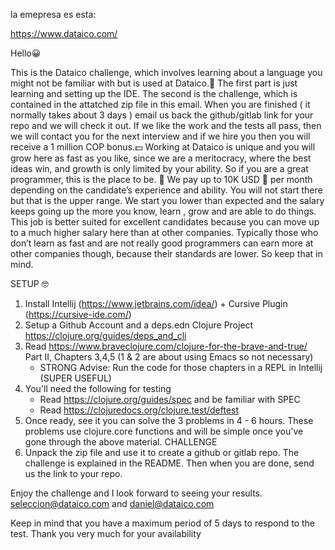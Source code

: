 la emepresa es esta:

https://www.dataico.com/



Hello😀 

This is the Dataico challenge, which involves learning about a language you might not be familiar with but is used at Dataico.🚀
The first part is just learning and setting up the IDE. The second is the challenge, which is contained in the attatched zip file in this email.
When you are finished ( it normally takes about 3 days ) email us back the github/gitlab link for your repo and we will check it out. If we like the work and the tests all pass, then we will contact you for the next interview and if we hire you then you will receive a 1 million COP bonus.💵
Working at Dataico is unique and you will grow here as fast as you like, since we are a meritocracy, where the best ideas win, and growth is only limited by your ability. So if you are a great programmer, this is the place to be. 🚀
We pay up to 10K USD 💸 per month depending on the candidate’s experience and ability.  You will not start there but that is the upper range. We start you lower than expected and the salary keeps going up the more you know, learn , grow and are able to do things. This job is better suited for excellent candidates because you can move up to a much higher salary here than at other companies. Typically those who don’t learn as fast and are not really good programmers can earn more at other companies though, because their standards are lower. So keep that in mind.

SETUP 🤓

1. Install Intellij (https://www.jetbrains.com/idea/) + Cursive Plugin  (https://cursive-ide.com/)  
2. Setup a Github Account and a deps.edn Clojure Project https://clojure.org/guides/deps_and_cli
3. Read https://www.braveclojure.com/clojure-for-the-brave-and-true/ Part II, Chapters 3,4,5 (1 & 2 are about using Emacs so not necessary)
      - STRONG Advise: Run the code for those chapters in a REPL in Intellij (SUPER USEFUL)
4. You'll need the following for testing
     - Read https://clojure.org/guides/spec and be familiar with SPEC
     - Read https://clojuredocs.org/clojure.test/deftest
5. Once ready, see it you can solve the 3 problems in 4 - 6 hours. These problems use clojure.core functions and will be simple once you've gone through the above material.
CHALLENGE
 1. Unpack the zip file and use it to create a github or gitlab repo.  The challenge is explained in the README.  Then when you are done, send us the link to your repo.  

Enjoy the challenge and I look forward to seeing your results.
seleccion@dataico.com and daniel@dataico.com


Keep in mind that you have a maximum period of 5 days to respond to the test. Thank you very much for your availability

